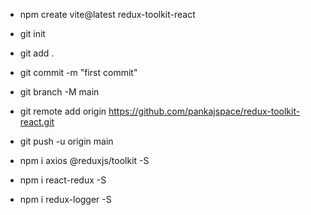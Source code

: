 - npm create vite@latest redux-toolkit-react

- git init
- git add .
- git commit -m "first commit"
- git branch -M main
- git remote add origin https://github.com/pankajspace/redux-toolkit-react.git
- git push -u origin main

- npm i axios @reduxjs/toolkit -S

- npm i react-redux -S
- npm i redux-logger -S